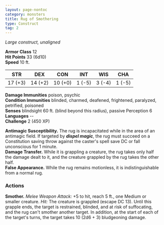 ```yaml
---
layout: page-nontoc
category: monsters
title: Rug of Smothering
type: Construct
tag: 2
---
```

_Large construct, unaligned_

**Armor Class** 12    
**Hit Points** 33 (6d10)    
**Speed** 10 ft. 

| STR      | DEX     | CON      | INT     | WIS     | CHA     |
|----------|---------|----------|---------|---------|---------|
| 17 (+3)  | 14 (+2) | 10 (+0)  | 1 (-5)  | 3 (-4)  | 1 (-5)  |

**Damage Immunities** poison, psychic    
**Condition Immunities** blinded, charmed, deafened, frightened, paralyzed, petrified, poisoned    
**Senses** blindsight 60 ft. (blind beyond this radius), passive Perception 6    
**Languages** --    
**Challenge** 2 (450 XP) 

**Antimagic Susceptibility.** The rug is incapacitated while in the area of an antimagic field. If targeted by **_dispel magic_**, the rug must succeed on a Constitution saving throw against the caster's spell save DC or fall unconscious for 1 minute.    
**Damage Transfer.** While it is grappling a creature, the rug takes only half the damage dealt to it, and the creature grappled by the rug takes the other half.    
**False Appearance.** While the rug remains motionless, it is indistinguishable from a normal rug. 

### Actions 
**Smother.** _Melee Weapon Attack:_ +5 to hit, reach 5 ft., one Medium or smaller creature. _Hit:_ The creature is grappled (escape DC 13). Until this grapple ends, the target is restrained, blinded, and at risk of suffocating, and the rug can't smother another target. In addition, at the start of each of the target's turns, the target takes 10 (2d6 + 3) bludgeoning damage.
